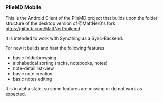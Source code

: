 ### PileMD Mobile

This is the Android Client of the PileMD project that
builds upon the folder structure of the desktop version of @MattNer0's fork
https://github.com/MattNer0/pilemd

It is intended to work with Syncthing as a Sync-Backend.

For now it builds and hast the following features

- basic folderbrowsing
- alphabetical sorting (racks, notebooks, notes)
- note-detail list-view
- basic note creation
- basic notes editing

It is in alpha state, so some features are missing or do not work as expected.